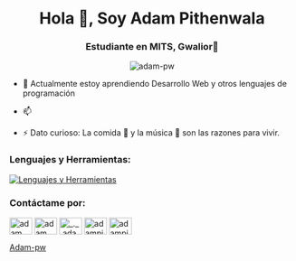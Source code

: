 <h1 align="center">Hola 👋, Soy Adam Pithenwala</h1>
<h3 align="center">Estudiante en MITS, Gwalior🌟</h3>

<p align="center"><img src="https://github.com/Adam-pw/Adam-pw/blob/main/animation_500_kxa883sd.gif" alt="adam-pw" /></p>

- 🌱 Actualmente estoy aprendiendo Desarrollo Web y otros lenguajes de programación

- 📫

- ⚡ Dato curioso: La comida 🍔 y la música 🎵 son las razones para vivir.

<h3 align="left">Lenguajes y Herramientas:</h3>
<p align="left">
    <a href="https://skillicons.dev/icons?i=js,html,css,java,cs,cpp,dotnet,mysql,sql">
        <img src="https://skillicons.dev/icons?i=js,html,css,java,cs,cpp,dotnet,mysql,sql" alt="Lenguajes y Herramientas">
    </a>
</p>

<h3 align="left">Contáctame por:</h3>
<p align="left">
    <a href="https://www.linkedin.com/in/adam-pithewan/" target="blank"><img align="center"
      src="https://raw.githubusercontent.com/rahuldkjain/github-profile-readme-generator/master/src/images/icons/Social/linked-in-alt.svg"
      alt="adam pithewan" height="30" width="40" /></a>
  <a href="https://fb.com/adam pithen wala" target="blank"><img align="center"
      src="https://raw.githubusercontent.com/rahuldkjain/github-profile-readme-generator/master/src/images/icons/Social/facebook.svg"
      alt="adam pithen wala" height="30" width="40" /></a>
  <a href="https://instagram.com/_._.adam._" target="blank"><img align="center"
      src="https://raw.githubusercontent.com/rahuldkjain/github-profile-readme-generator/master/src/images/icons/Social/instagram.svg"
      alt="_._.adam._" height="30" width="40" /></a>
  <a href="https://www.hackerrank.com/adampithewan" target="blank"><img align="center"
      src="https://raw.githubusercontent.com/rahuldkjain/github-profile-readme-generator/master/src/images/icons/Social/hackerrank.svg"
      alt="adampithewan" height="30" width="40" /></a>
 <a href="https://twitter.com/adam_pithenwala" target="blank"><img align="center"
      src="https://raw.githubusercontent.com/rahuldkjain/github-profile-readme-generator/master/src/images/icons/Social/twitter.svg"
      alt="adampithewan" height="30" width="40" /></a>
</p>

[Adam-pw](https://github.com/Adam-pw)
